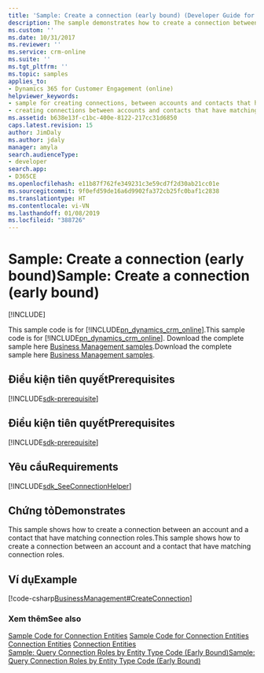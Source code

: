 ```yaml
---
title: 'Sample: Create a connection (early bound) (Developer Guide for Dynamics 365 for Customer Engagement) | MicrosoftDocs'
description: The sample demonstrates how to create a connection between an account and a contact that have matching connection roles.
ms.custom: ''
ms.date: 10/31/2017
ms.reviewer: ''
ms.service: crm-online
ms.suite: ''
ms.tgt_pltfrm: ''
ms.topic: samples
applies_to:
- Dynamics 365 for Customer Engagement (online)
helpviewer_keywords:
- sample for creating connections, between accounts and contacts that have matching connection roles
- creating connections between accounts and contacts that have matching connection roles, sample
ms.assetid: b638e13f-c1bc-400e-8122-217cc31d6850
caps.latest.revision: 15
author: JimDaly
ms.author: jdaly
manager: amyla
search.audienceType:
- developer
search.app:
- D365CE
ms.openlocfilehash: e11b87f762fe349231c3e59cd7f2d30ab21cc01e
ms.sourcegitcommit: 9f0efd59de16a6d9902fa372cb25fc0baf1c2838
ms.translationtype: HT
ms.contentlocale: vi-VN
ms.lasthandoff: 01/08/2019
ms.locfileid: "388726"
---
```

# <a name="sample-create-a-connection-early-bound"></a><span data-ttu-id="d1195-103">Sample: Create a connection (early bound)</span><span class="sxs-lookup"><span data-stu-id="d1195-103">Sample: Create a connection (early bound)</span></span>

[!INCLUDE[](../includes/cc_applies_to_update_9_0_0.md)]

<span data-ttu-id="d1195-104">This sample code is for [!INCLUDE[pn_dynamics_crm_online](../includes/pn-dynamics-crm-online.md)].</span><span class="sxs-lookup"><span data-stu-id="d1195-104">This sample code is for [!INCLUDE[pn_dynamics_crm_online](../includes/pn-dynamics-crm-online.md)].</span></span> <span data-ttu-id="d1195-105">Download the complete sample here [Business Management samples](https://code.msdn.microsoft.com/Business-Management-Samples-6a482e62).</span><span class="sxs-lookup"><span data-stu-id="d1195-105">Download the complete sample here [Business Management samples](https://code.msdn.microsoft.com/Business-Management-Samples-6a482e62).</span></span>  

## <a name="prerequisites"></a><span data-ttu-id="d1195-106">Điều kiện tiên quyết</span><span class="sxs-lookup"><span data-stu-id="d1195-106">Prerequisites</span></span>
[!INCLUDE[sdk-prerequisite](../includes/sdk-prerequisite.md)]
 
## <a name="prerequisites"></a><span data-ttu-id="d1195-107">Điều kiện tiên quyết</span><span class="sxs-lookup"><span data-stu-id="d1195-107">Prerequisites</span></span>
[!INCLUDE[sdk-prerequisite](../includes/sdk-prerequisite.md)]
  
## <a name="requirements"></a><span data-ttu-id="d1195-108">Yêu cầu</span><span class="sxs-lookup"><span data-stu-id="d1195-108">Requirements</span></span>  
[!INCLUDE[sdk_SeeConnectionHelper](../includes/sdk-seeconnectionhelper.md)]
  
## <a name="demonstrates"></a><span data-ttu-id="d1195-109">Chứng tỏ</span><span class="sxs-lookup"><span data-stu-id="d1195-109">Demonstrates</span></span>  
 <span data-ttu-id="d1195-110">This sample shows how to create a connection between an account and a contact that have matching connection roles.</span><span class="sxs-lookup"><span data-stu-id="d1195-110">This sample shows how to create a connection between an account and a contact that have matching connection roles.</span></span>  
  
## <a name="example"></a><span data-ttu-id="d1195-111">Ví dụ</span><span class="sxs-lookup"><span data-stu-id="d1195-111">Example</span></span>  
 [!code-csharp[BusinessManagement#CreateConnection](../snippets/csharp/CRMV8/businessmanagement/cs/createconnection.cs#createconnection)]  
  
### <a name="see-also"></a><span data-ttu-id="d1195-112">Xem thêm</span><span class="sxs-lookup"><span data-stu-id="d1195-112">See also</span></span>  
 <span data-ttu-id="d1195-113">[Sample Code for Connection Entities](sample-code-connection-entities.md) </span><span class="sxs-lookup"><span data-stu-id="d1195-113">[Sample Code for Connection Entities](sample-code-connection-entities.md) </span></span>  
 <span data-ttu-id="d1195-114">[Connection Entities](connection-entities.md) </span><span class="sxs-lookup"><span data-stu-id="d1195-114">[Connection Entities](connection-entities.md) </span></span>  
 [<span data-ttu-id="d1195-115">Sample: Query Connection Roles by Entity Type Code (Early Bound)</span><span class="sxs-lookup"><span data-stu-id="d1195-115">Sample: Query Connection Roles by Entity Type Code (Early Bound)</span></span>](sample-query-connection-roles-entity-type-code-early-bound.md)
